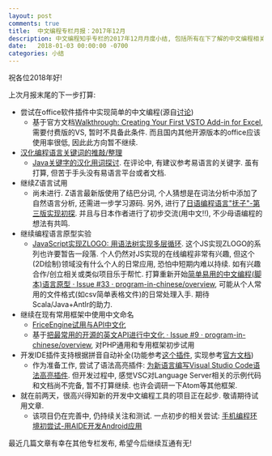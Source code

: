 ```yaml
---
layout: post
comments: true
title:  中文编程专栏月报：2017年12月
description: 中文编程知乎专栏的2017年12月月度小结, 包括所有在下了解的中文编程相关项目进展. Monthly report of column "Programming in Chinese" for December 2017, together with other progresses in Github organization and other channels.
date:   2018-01-03 00:00:00 -0700
categories: 小结
---
```


祝各位2018年好!

上次月报末尾的下一步打算:

- 尝试在office软件插件中实现简单的中文编程(源自[讨论](https://github.com/program-in-chinese/overview/issues/19#issuecomment-348226649))
  - 基于官方文档[Walkthrough: Creating Your First VSTO Add-in for Excel](https://msdn.microsoft.com/en-us/library/cc668205.aspx), 需要付费版的VS, 暂时不具备此条件. 而且国内其他开源版本的office应该使用率很低, 因此此方向暂不继续.
- [汉化编程语言关键词的推敲/整理](https://github.com/program-in-chinese/overview/issues/40)
  - [Java关键字的汉化用词探讨](https://zhuanlan.zhihu.com/p/32378455). 在评论中, 有建议参考易语言的关键字. 虽有打算, 但苦于手头没有易语言平台或者文档.
- 继续Z语言试用
  - 尚未进行. Z语言最新版使用了结巴分词, 个人猜想是在词法分析中添加了自然语言分析, 还需进一步学习源码. 另外, 进行了[日语编程语言"抚子"-第三版实现初探](https://zhuanlan.zhihu.com/p/32273857). 并且与日本作者进行了初步交流(用中文!!), 不少母语编程的想法有共鸣.
- 继续编程语言原型实验
  - [JavaScript实现ZLOGO: 用语法树实现多层循环](https://zhuanlan.zhihu.com/p/32571516). 这个JS实现ZLOGO的系列也许要暂告一段落. 个人仍然对JS实现的在线编程非常有兴趣, 但这个(2D绘制)领域没有什么个人的日常应用, 恐怕中短期内难以持续. 如有兴趣合作/创立相关或类似项目乐于帮忙. 打算重新开始[简单易用的中文编程(脚本)语言原型 · Issue #33 · program-in-chinese/overview](https://github.com/program-in-chinese/overview/issues/33#issuecomment-332085344), 可能从个人常用的文件格式(如csv简单表格文件)的日常处理入手. 期待Scala/Java+Antlr的助力.
- 继续在现有常用框架中使用中文命名
  - [FriceEngine试用与API中文化](https://zhuanlan.zhihu.com/p/32242763)
  - 基于[把最常用的开源的英文API进行中文化 · Issue #9 · program-in-chinese/overview](https://github.com/program-in-chinese/overview/issues/9#issuecomment-354157594), 对PHP通用和专用框架初步试用
- 开发IDE插件支持根据拼音自动补全(功能参考[这个插件](https://github.com/program-in-chinese/overview/issues/11#issuecomment-320431936), 实现参考[官方文档](https://code.visualstudio.com/docs/extensions/example-language-server#_adding-additional-language-features))
  - 作为准备工作, 尝试了语法高亮插件: [为新语言编写Visual Studio Code语法高亮插件](https://zhuanlan.zhihu.com/p/32322051). 但开发过程中, 感觉VSC对Language Server相关的示例代码和文档尚不完备, 暂不打算继续. 也许会调研一下Atom等其他框架.
- 就在前两天，很高兴得知新的开发中文编程工具的项目正在起步. 敬请期待试用文章.
  - 该项目仍在完善中, 仍持续关注和测试. 一点初步的相关尝试: [手机编程环境初尝试-用AIDE开发Android应用](https://zhuanlan.zhihu.com/p/32313940)

最近几篇文章有幸在其他专栏发布, 希望今后继续互通有无!